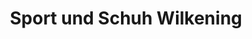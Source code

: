 ---
title: "Sport und Schuh Wilkening"
url: /niedernwoehren/sport-und-schuh-wilkening/
shop: Sport
---